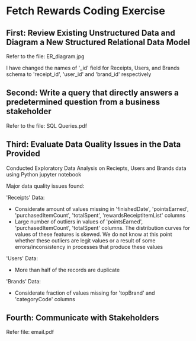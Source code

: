 # Fetch Rewards Coding Exercise

## **First: Review Existing Unstructured Data and Diagram a New Structured Relational Data Model**

Refer to the file: ER_diagram.jpg

I have changed the names of '_id' field for Receipts, Users, and Brands schema to 'receipt_id', 'user_id' and 'brand_id' respectively

## **Second: Write a query that directly answers a predetermined question from a business stakeholder**

Refer to the file: SQL Queries.pdf

## **Third: Evaluate Data Quality Issues in the Data Provided**

Conducted Exploratory Data Analysis on Reciepts, Users and Brands data using Python jupyter notebook

Major data quality issues found:

'Receipts' Data:

* Considerate amount of values missing in 'finishedDate', 'pointsEarned', 'purchasedItemCount', 'totalSpent', 'rewardsReceiptItemList' columns
* Large number of outliers in values of 'pointsEarned', 'purchasedItemCount', 'totalSpent' columns. The distribution curves for values of these features is skewed. We do not know at this point whether these outliers are legit values or a result of some errors/inconsistency in processes that produce these values

'Users' Data:

* More than half of the records are duplicate

'Brands' Data:

* Considerate fraction of values missing for 'topBrand' and 'categoryCode' columns

## **Fourth: Communicate with Stakeholders**

Refer file: email.pdf
